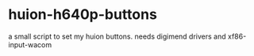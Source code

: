 # huion-h640p-buttons
a small script to set my huion buttons. needs digimend drivers and xf86-input-wacom
